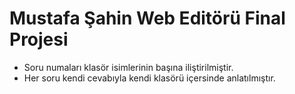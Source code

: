 # Mustafa Şahin Web Editörü Final Projesi

* Soru numaları klasör isimlerinin başına iliştirilmiştir.
* Her soru kendi cevabıyla kendi klasörü içersinde anlatılmıştır.